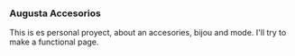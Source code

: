 ### Augusta Accesorios

This is es personal proyect, about an accesories, bijou and mode.
I'll try to make a functional page.
